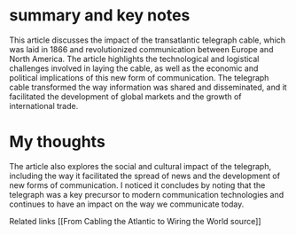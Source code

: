 # summary and key notes

This article discusses the impact of the transatlantic telegraph cable, which was laid in 1866 and revolutionized communication between Europe and North America. The article highlights the technological and logistical challenges involved in laying the cable, as well as the economic and political implications of this new form of communication. The telegraph cable transformed the way information was shared and disseminated, and it facilitated the development of global markets and the growth of international trade. 

# My thoughts
The article also explores the social and cultural impact of the telegraph, including the way it facilitated the spread of news and the development of new forms of communication. I noticed it concludes by noting that the telegraph was a key precursor to modern communication technologies and continues to have an impact on the way we communicate today.

Related links [[From Cabling the Atlantic to Wiring the World source]] 